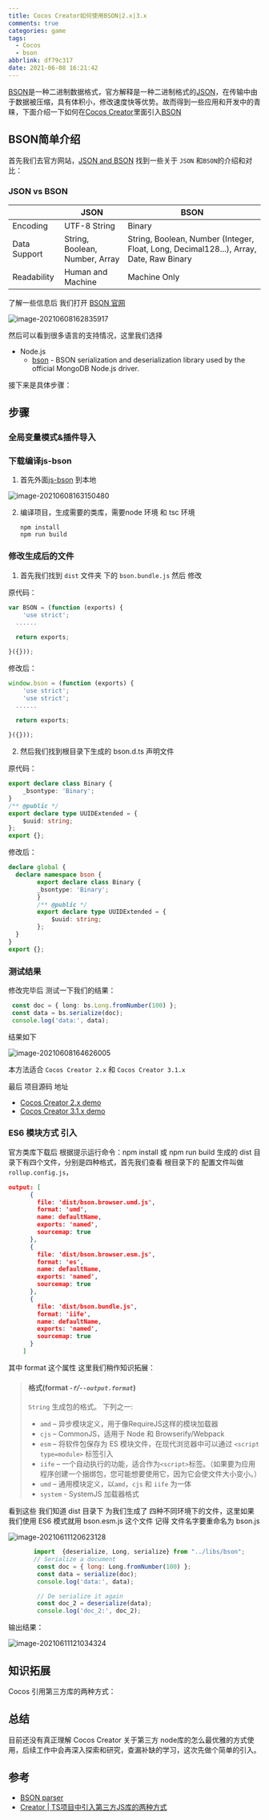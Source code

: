 ```yaml
---
title: Cocos Creator如何使用BSON|2.x|3.x
comments: true
categories: game
tags:
  - Cocos
  - bson
abbrlink: df79c317
date: 2021-06-08 16:21:42
---
```


[BSON](https://bsonspec.org/)是一种二进制数据格式，官方解释是一种二进制格式的[JSON](http://json.org/)，在传输中由于数据被压缩，具有体积小，修改速度快等优势。故而得到一些应用和开发中的青睐，下面介绍一下如何在[Cocos Creator](https://www.cocos.com/)里面引入[BSON](https://bsonspec.org/)
<!--more-->

## BSON简单介绍

首先我们去官方网站，[JSON and BSON](https://www.mongodb.com/json-and-bson) 找到一些关于 `JSON` 和`BSON`的介绍和对比：

### JSON vs BSON

|              | **JSON**                       | **BSON**                                                     |
| :----------- | ------------------------------ | ------------------------------------------------------------ |
| Encoding     | UTF-8 String                   | Binary                                                       |
| Data Support | String, Boolean, Number, Array | String, Boolean, Number (Integer, Float, Long, Decimal128...), Array, Date, Raw Binary |
| Readability  | Human and Machine              | Machine Only                                                 |

了解一些信息后 我们打开 [BSON 官网](https://bsonspec.org/) 

![image-20210608162835917](Cocos-Creator如何使用BSON-2-x-3-x/image-20210608162835917.png)

然后可以看到很多语言的支持情况，这里我们选择 

- Node.js
  - [bson](https://github.com/mongodb/js-bson) - BSON serialization and deserialization library used by the official MongoDB Node.js driver.

接下来是具体步骤：

## 步骤

### 全局变量模式&插件导入

### 下载编译js-bson

1. 首先外面[js-bson](https://github.com/mongodb/js-bson) 到本地

![image-20210608163150480](Cocos-Creator如何使用BSON-2-x-3-x/image-20210608163150480.png)

2. 编译项目，生成需要的类库，需要node 环境 和 tsc 环境 

   ```shell
   npm install
   npm run build
   ```

   

### 修改生成后的文件

1. 首先我们找到 `dist` 文件夹 下的 `bson.bundle.js` 然后 修改 

原代码：

```javascript
var BSON = (function (exports) {
	'use strict';
  ......
  
  return exports;

}({}));
```

修改后：

```javascript
window.bson = (function (exports) {
	'use strict';
	'use strict';
  ......
  
  return exports;

}({}));
```

2. 然后我们找到根目录下生成的 bson.d.ts 声明文件 

原代码：

```typescript
export declare class Binary {
    _bsontype: 'Binary';
}
/** @public */
export declare type UUIDExtended = {
    $uuid: string;
};
export {};
```

修改后：

```typescript
declare global {
  declare namespace bson {
		export declare class Binary {
    	_bsontype: 'Binary';
		}
		/** @public */
		export declare type UUIDExtended = {
    		$uuid: string;
		};
  }
}
export {};
```

### 测试结果

修改完毕后 测试一下我们的结果：

```typescript
 const doc = { long: bs.Long.fromNumber(100) };
 const data = bs.serialize(doc);
 console.log('data:', data);
```

结果如下

![image-20210608164626005](Cocos-Creator如何使用BSON-2-x-3-x/image-20210608164626005.png)

本方法适合 `Cocos Creator 2.x` 和 `Cocos Creator 3.1.x`

最后 项目源码 地址  

- [Cocos Creator 2.x demo](https://github.com/jsroads/mylibs/tree/main/bson/2.4.x)
- [Cocos Creator 3.1.x demo](https://github.com/jsroads/mylibs/tree/main/bson/3.1.x)

### ES6 模块方式 引入

官方类库下载后 根据提示运行命令：npm install 或 npm run build 生成的 dist 目录下有四个文件，分别是四种格式，首先我们查看 根目录下的 配置文件叫做`rollup.config.js`，

```json
output: [
      {
        file: 'dist/bson.browser.umd.js',
        format: 'umd',
        name: defaultName,
        exports: 'named',
        sourcemap: true
      },
      {
        file: 'dist/bson.browser.esm.js',
        format: 'es',
        name: defaultName,
        exports: 'named',
        sourcemap: true
      },
      {
        file: 'dist/bson.bundle.js',
        format: 'iife',
        name: defaultName,
        exports: 'named',
        sourcemap: true
      }
    ]
```

其中 format 这个属性 这里我们稍作知识拓展：

> #### 格式(format *`-f`/`--output.format`*)
>
> `String` 生成包的格式。 下列之一:
>
> - `amd` – 异步模块定义，用于像RequireJS这样的模块加载器
> - `cjs` – CommonJS，适用于 Node 和 Browserify/Webpack
> - `esm` – 将软件包保存为 ES 模块文件，在现代浏览器中可以通过 `<script type=module>` 标签引入
> - `iife` – 一个自动执行的功能，适合作为`<script>`标签。（如果要为应用程序创建一个捆绑包，您可能想要使用它，因为它会使文件大小变小。）
> - `umd` – 通用模块定义，以`amd`，`cjs` 和 `iife` 为一体
> - `system` - SystemJS 加载器格式

看到这些 我们知道 dist 目录下 为我们生成了 四种不同环境下的文件，这里如果我们使用 ES6 模式就用 bson.esm.js  这个文件 记得 文件名字要重命名为 bson.js

![image-20210611120623128](Cocos-Creator如何使用BSON-2-x-3-x/image-20210611120623128.png)

```javascript
       import  {deserialize, Long, serialize} from "../libs/bson";
       // Serialize a document
        const doc = { long: Long.fromNumber(100) };
        const data = serialize(doc);
        console.log('data:', data);

        // De serialize it again
        const doc_2 = deserialize(data);
        console.log('doc_2:', doc_2);
```

输出结果：

![image-20210611121034324](Cocos-Creator如何使用BSON-2-x-3-x/image-20210611121034324.png)

## 知识拓展

Cocos 引用第三方库的两种方式：



## 总结

目前还没有真正理解 Cocos Creator 关于第三方 node库的怎么最优雅的方式使用，后续工作中会再深入探索和研究，查漏补缺的学习，这次先做个简单的引入。

## 参考

- [BSON parser](https://www.npmjs.com/package/bson)
- [Creator | TS项目中引入第三方JS库的两种方式](https://mp.weixin.qq.com/s/bSy2XtK70F7OOCpI00nGDQ)

